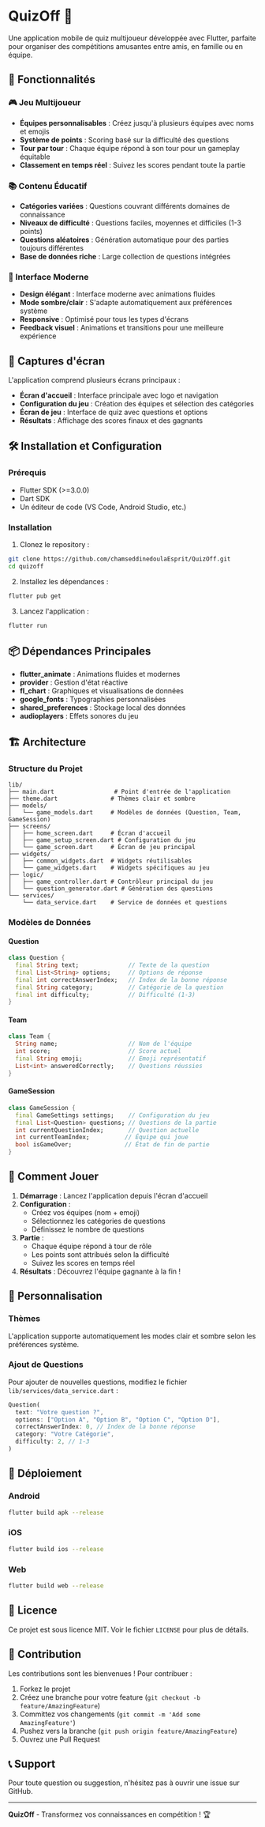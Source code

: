 # QuizOff 🎯

Une application mobile de quiz multijoueur développée avec Flutter, parfaite pour organiser des compétitions amusantes entre amis, en famille ou en équipe.

## 🚀 Fonctionnalités

### 🎮 Jeu Multijoueur
- **Équipes personnalisables** : Créez jusqu'à plusieurs équipes avec noms et emojis
- **Système de points** : Scoring basé sur la difficulté des questions
- **Tour par tour** : Chaque équipe répond à son tour pour un gameplay équitable
- **Classement en temps réel** : Suivez les scores pendant toute la partie

### 📚 Contenu Éducatif
- **Catégories variées** : Questions couvrant différents domaines de connaissance
- **Niveaux de difficulté** : Questions faciles, moyennes et difficiles (1-3 points)
- **Questions aléatoires** : Génération automatique pour des parties toujours différentes
- **Base de données riche** : Large collection de questions intégrées

### 🎨 Interface Moderne
- **Design élégant** : Interface moderne avec animations fluides
- **Mode sombre/clair** : S'adapte automatiquement aux préférences système
- **Responsive** : Optimisé pour tous les types d'écrans
- **Feedback visuel** : Animations et transitions pour une meilleure expérience

## 📱 Captures d'écran

L'application comprend plusieurs écrans principaux :
- **Écran d'accueil** : Interface principale avec logo et navigation
- **Configuration du jeu** : Création des équipes et sélection des catégories  
- **Écran de jeu** : Interface de quiz avec questions et options
- **Résultats** : Affichage des scores finaux et des gagnants

## 🛠️ Installation et Configuration

### Prérequis
- Flutter SDK (>=3.0.0)
- Dart SDK
- Un éditeur de code (VS Code, Android Studio, etc.)

### Installation
1. Clonez le repository :
```bash
git clone https://github.com/chamseddinedoulaEsprit/QuizOff.git
cd quizoff
```

2. Installez les dépendances :
```bash
flutter pub get
```

3. Lancez l'application :
```bash
flutter run
```

## 📦 Dépendances Principales

- **flutter_animate** : Animations fluides et modernes
- **provider** : Gestion d'état réactive
- **fl_chart** : Graphiques et visualisations de données
- **google_fonts** : Typographies personnalisées
- **shared_preferences** : Stockage local des données
- **audioplayers** : Effets sonores du jeu

## 🏗️ Architecture

### Structure du Projet
```
lib/
├── main.dart                 # Point d'entrée de l'application
├── theme.dart               # Thèmes clair et sombre
├── models/
│   └── game_models.dart     # Modèles de données (Question, Team, GameSession)
├── screens/
│   ├── home_screen.dart     # Écran d'accueil
│   ├── game_setup_screen.dart # Configuration du jeu
│   └── game_screen.dart     # Écran de jeu principal
├── widgets/
│   ├── common_widgets.dart  # Widgets réutilisables
│   └── game_widgets.dart    # Widgets spécifiques au jeu
├── logic/
│   ├── game_controller.dart # Contrôleur principal du jeu
│   └── question_generator.dart # Génération des questions
└── services/
    └── data_service.dart    # Service de données et questions
```

### Modèles de Données

#### Question
```dart
class Question {
  final String text;              // Texte de la question
  final List<String> options;     // Options de réponse
  final int correctAnswerIndex;   // Index de la bonne réponse
  final String category;          // Catégorie de la question
  final int difficulty;           // Difficulté (1-3)
}
```

#### Team
```dart
class Team {
  String name;                    // Nom de l'équipe
  int score;                      // Score actuel
  final String emoji;             // Emoji représentatif
  List<int> answeredCorrectly;    // Questions réussies
}
```

#### GameSession
```dart
class GameSession {
  final GameSettings settings;    // Configuration du jeu
  final List<Question> questions; // Questions de la partie
  int currentQuestionIndex;       // Question actuelle
  int currentTeamIndex;          // Équipe qui joue
  bool isGameOver;               // État de fin de partie
}
```

## 🎯 Comment Jouer

1. **Démarrage** : Lancez l'application depuis l'écran d'accueil
2. **Configuration** : 
   - Créez vos équipes (nom + emoji)
   - Sélectionnez les catégories de questions
   - Définissez le nombre de questions
3. **Partie** :
   - Chaque équipe répond à tour de rôle
   - Les points sont attribués selon la difficulté
   - Suivez les scores en temps réel
4. **Résultats** : Découvrez l'équipe gagnante à la fin !

## 🎨 Personnalisation

### Thèmes
L'application supporte automatiquement les modes clair et sombre selon les préférences système.

### Ajout de Questions
Pour ajouter de nouvelles questions, modifiez le fichier `lib/services/data_service.dart` :

```dart
Question(
  text: "Votre question ?",
  options: ["Option A", "Option B", "Option C", "Option D"],
  correctAnswerIndex: 0, // Index de la bonne réponse
  category: "Votre Catégorie",
  difficulty: 2, // 1-3
)
```

## 🚀 Déploiement

### Android
```bash
flutter build apk --release
```

### iOS
```bash
flutter build ios --release
```

### Web
```bash
flutter build web --release
```

## 📄 Licence

Ce projet est sous licence MIT. Voir le fichier `LICENSE` pour plus de détails.

## 🤝 Contribution

Les contributions sont les bienvenues ! Pour contribuer :

1. Forkez le projet
2. Créez une branche pour votre feature (`git checkout -b feature/AmazingFeature`)
3. Committez vos changements (`git commit -m 'Add some AmazingFeature'`)
4. Pushez vers la branche (`git push origin feature/AmazingFeature`)
5. Ouvrez une Pull Request

## 📞 Support

Pour toute question ou suggestion, n'hésitez pas à ouvrir une issue sur GitHub.

---

**QuizOff** - Transformez vos connaissances en compétition ! 🏆
